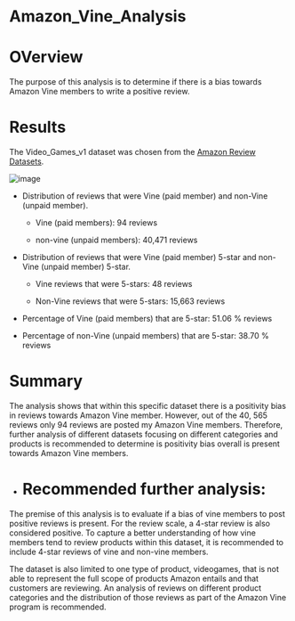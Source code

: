 # Amazon_Vine_Analysis

# OVerview
The purpose of this analysis is to determine if there is a bias towards Amazon Vine members to write a positive review.

# Results

The Video_Games_v1 dataset was chosen from the [Amazon Review Datasets](https://s3.amazonaws.com/amazon-reviews-pds/tsv/index.txt).



![image]()

* Distribution of reviews that were Vine (paid member) and non-Vine (unpaid member).

    * Vine (paid members): 94 reviews

    * non-vine (unpaid members): 40,471 reviews

*  Distribution of reviews that were Vine (paid member) 5-star and non-Vine (unpaid member) 5-star.

    * Vine reviews that were 5-stars: 48 reviews

    * Non-Vine reviews that were 5-stars: 15,663 reviews


* Percentage of Vine (paid members) that are 5-star: 51.06 % reviews

* Percentage of non-Vine (unpaid members) that are 5-star: 38.70 % reviews




# Summary

The analysis shows that within this specific dataset there is a positivity bias in reviews towards Amazon Vine member. However, out of the 40, 565 reviews only 94 reviews are posted my Amazon Vine members. Therefore, further analysis of different datasets focusing on different categories and products is recommended to determine is positivity bias overall is present towards Amazon Vine members. 

* # Recommended further analysis:
The premise of this analysis is to evaluate if a bias of vine members to post positive reviews is present. For the review scale, a 4-star review is also considered positive. To capture a better understanding of how vine members tend to review products within this dataset, it is recommended to include 4-star reviews of vine and non-vine members. 

The dataset is also limited to one type of product, videogames, that is not able to represent the full scope of products Amazon entails and that customers are reviewing. An analysis of reviews on different product categories and the distribution of those reviews as part of the Amazon Vine program is recommended. 

